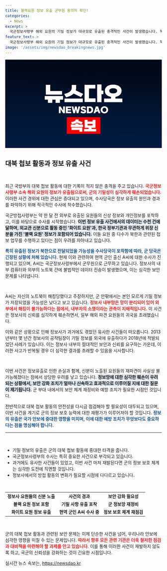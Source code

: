 ```yaml
---
title: 블랙요원 정보 유출 군무원 용의자 확인!
categories:
  - News
excerpt: >
  국군정보사령부 해외 요원의 기밀 정보가 대규모로 유출된 충격적인 사건이 발생했습니다. 북한 첩보 업무에 종사하는 이들의 신상이 드러나면서 국가안보의 위기감이 고조되고 있습니다. 과연 어떤 경과가 있었던 것일까요?
feature_text: >
  국군정보사령부 해외 요원의 기밀 정보가 대규모로 유출된 충격적인 사건이 발생했습니다. 북한 첩보 업무에 종사하는 이들의 신상이 드러나면서 국가안보의 위기감이 고조되고 있습니다. 과연 어떤 경과가 있었던 것일까요?
image: '/assets/img/newsdao_breakingnews.jpg'
---
```


<p><img src="/assets/img/newsdao_breakingnews.jpg" alt="implanttips 속보" /></p>

<h2 data-ke-size="size26">대북 첩보 활동과 정보 유출 사건</h2>

<p data-ke-size="size16">&nbsp;</p>

<p>최근 국방부의 대북 첩보 활동에 대한 기록이 적지 않은 충격을 주고 있습니다. <b><span style="color: #ee2323;">국군정보사령부 소속 해외 요원의 정보가 유출됨으로써, 군의 기밀성이 심각하게 훼손되었습니다.</span></b> 이러한 사건 경위에 대한 관심은 증대되고 있으며, 수사당국은 정보 유출의 원인과 경과를 파악하기 위해 적극적인 수사에 착수했습니다.</p>

<p>국군방첩사령부는 약 한 달 전 외부로 유출된 요원들의 신상 정보와 개인정보를 포착하고, 이를 바탕으로 수사를 시작했습니다. <b><span style="background-color: #21538527;">이번 정보 유출 사건에서의 데이터는 수천 건에 달하며, 외교관 신분으로 활동 중인 '화이트 요원'과, 한국 정부기관과 무관하게 위장 신분을 가진 '블랙 요원' 정보가 포함되어 있습니다.</span></b> 이들 요원 중 다수가 북한과 관련된 첩보 업무를 수행하고 있다는 점이 우려를 자아내고 있습니다.</p>

<p><b><span style="color: #1a5490;">특히 유출된 정보가 북한으로 전달되었을 가능성을 수사당국이 포착함에 따라, 군 당국은 긴장된 상황에 처해 있습니다.</span></b> 현재 이와 관련하여 현역 군인 출신 A씨에 대한 수사가 진행되고 있으며, A씨는 국군정보사령부에서 군무원으로 근무하고 있습니다. 정보사의 내부 컴퓨터와 외부의 노트북 간에 불법적인 데이터 전송이 발생했으며, 이는 심각한 보안 문제를 나타냅니다.</p>

<p data-ke-size="size16">&nbsp;</p>

<p>A씨는 자신의 노트북이 해킹당했다고 주장하지만, 군 안팎에서는 본인 모르게 기밀 정보가 저장되었을 가능성은 낮다고 보고 있습니다. <b><span style="color: #ee2323;">정보사 내부망은 망이 분리되어 있어 외부에서 해킹이 불가능하다는 점에서, 내부자의 소행이라는 관측이 지배적입니다.</span></b> 이 사건은 정보사의 신뢰를 심각하게 훼손하면서, 일부 해외 파견 요원들의 귀국을 초래했습니다.</p>

<p>이와 같은 상황으로 인해 정보사가 과거에도 겪었던 유사한 사건들이 떠오릅니다. 2013년부터 몇 년간 정보사의 공작팀장이 기밀 정보를 외국에 유출하다가 2018년에 적발되었던 사례가 있습니다. 이는 정보사 내부의 절대적인 보안과 신뢰를 요구하는 가운데, 이러한 사고가 반복될 경우 더 심각한 결과를 초래할 수 있음을 시사합니다.</p>

<p data-ke-size="size16">&nbsp;</p>

<p>이번 사건은 정보유출로 인한 손실과 함께, 신분이 노출된 요원들의 재파견이 사실상 불가능해졌다는 점에서 상당한 우려를 낳고 있습니다. <b><span style="background-color: #21538527;">정보망에 대한 심각한 훼손이 우려되는 상황에서, 보안 강화 조치가 얼마나 신속하고 효과적으로 이루어질 지에 대한 질문이 제기됩니다.</span></b> 군 부대 내에서의 보안 체계 재정비와 예방 조치가 필요한 시점인 것입니다.</p>

<p>전반적으로 대북 첩보 활동의 안전성을 다시금 점검해야 할 필요성이 대두되고 있으며, 이번 사건을 계기로 군의 정보 보호 능력에 대한 재평가가 이루어져야 할 것입니다. <b><span style="color: #1a5490;">정보의 유출은 국가 안보에 중대한 영향을 미치며, 이에 대한 예방 조치가 무엇보다도 중요하다는 점을 명심해야 합니다.</span></b></p>

<hr>

<p data-ke-size="size16">&nbsp;</p>

<ul>
<li>기밀 정보의 유출은 군의 대북 첩보 활동에 중대한 타격을 줍니다.</li>
<li>국군정보사령부의 수사는 특히 중요한 사건으로 부각되고 있습니다.</li>
<li>과거에도 유사한 사건들이 있었고, 이번 사건 마저 재발된다면 군의 정보 보호 체계는 심각한 도전에 직면할 것입니다.</li>
<li>정보사에서의 방첩 활동의 변화가 필요할 시점에 다다르고 있습니다.</li>
</ul>

<p data-ke-size="size16">&nbsp;</p>

<table>
<tr>
<td style="text-align: center; height: 17px;"><b>정보사 요원들의 신분 노출</b></td>
<td style="text-align: center; height: 17px;"><b>사건의 경과</b></td>
<td style="text-align: center; height: 17px;"><b>보안 강화 필요성</b></td>
</tr>
<tr>
<td style="text-align: center; height: 17px;"><b>블랙 요원 정보 포함</b></td>
<td style="text-align: center; height: 17px;"><b>기밀 사항 유출 포착</b></td>
<td style="text-align: center; height: 17px;"><b>군 정보망 재정비</b></td>
</tr>
<tr>
<td style="text-align: center; height: 17px;"><b>화이트 요원 정보 유출</b></td>
<td style="text-align: center; height: 17px;"><b>현역 군인 A씨 수사 중</b></td>
<td style="text-align: center; height: 17px;"><b>정보 보호 체계 재점검</b></td>
</tr>
</table>

<p data-ke-size="size16">&nbsp;</p>

<p>군의 대북 첩보 활동과 관련된 보안 문제는 이제 단순한 사건을 넘어, 우리나라 안보에 심각한 영향을 미칠 수 있는 문제입니다. <b><span style="color: #ee2323;">따라서 향후 모든 관련 기관은 더욱 철저한 점검과 대비책을 마련해야 할 과제를 안고 있습니다.</span></b> 이를 통해 이러한 사건이 재발하지 않도록 하고, 국군의 신뢰성을 강화하는 것이 긴요한 시점입니다.</p>
실시간 뉴스 속보는, <a href="https://newsdao.kr" rel="dofollow">https://newsdao.kr</a>



